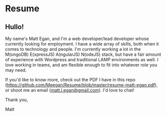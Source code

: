 # Resume

## Hullo! 

My name's Matt Egan, and I'm a web developer/lead developer whose currently looking for employment. I have a wide array of skills, both when it comes to technology and people. I'm currently working a lot in the M(ongoDB) E(xpressJS) A(ngularJS) N(odeJS) stack, but have a fair amount of experience with Wordpress and traditional LAMP environments as well. I love working in teams, and am flexible enough to fit into whatever role you may need.

If you'd like to know more, check out the PDF I have in this repo (https://github.com/Meegan/Resume/blob/master/resume-matt-egan.pdf), or shoot me an email (matt.l.egan@gmail.com). I'd love to chat!

Thank you,

Matt
